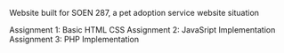 Website built for SOEN 287, a pet adoption service website situation

Assignment 1: Basic HTML CSS
Assignment 2: JavaSript Implementation
Assignment 3: PHP Implementation
